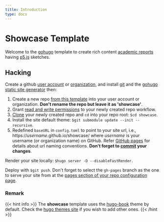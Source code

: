 ```yaml
---
title: Introduction
type: docs
---
```


# Showcase Template

Welcome to the [gohugo](https://gohugo.io/) template to create rich content [academic reports](https://www.wordy.com/writers-workshop/writing-an-academic-report/) having [p5.js](https://p5js.org/) sketches.

## Hacking

Create a github [user account](https://docs.github.com/en/get-started/signing-up-for-github/signing-up-for-a-new-github-account) or [organization](https://docs.github.com/en/organizations/collaborating-with-groups-in-organizations/creating-a-new-organization-from-scratch), and install [git](https://git-scm.com/) and the [gohugo](https://gohugo.io/) [static site generator](https://jamstack.org/generators/) then:

1. Create a new repo [from this template](https://docs.github.com/en/repositories/creating-and-managing-repositories/creating-a-repository-from-a-template#creating-a-repository-from-a-template) into your user account or organization. **Don't rename the repo but leave it as 'showcase'**.
2. Grant [read and write permissions](https://docs.github.com/en/repositories/managing-your-repositorys-settings-and-features/enabling-features-for-your-repository/managing-github-actions-settings-for-a-repository#configuring-the-default-github_token-permissions) to your newly created repo workflow.
3. [Clone](https://docs.github.com/en/repositories/creating-and-managing-repositories/cloning-a-repository) your newly created repo and `cd` into your repo root: `$cd showcase`.
4. Install the site default theme: `$git submodule update --init --recursive`.
5. Redefined `baseURL` in `config.toml` to point to your site url, i.e., https://*username*.github.io/showcase/ where *username* is your username (or organization name) on GitHub. Refer [GitHub pages](https://pages.github.com/) for details about url naming conventions. **Don't forget to [commit](https://github.com/git-guides/git-commit) your changes**.

Render your site locally: `$hugo server -D --disableFastRender`.

Deploy with `$git push`. Don't forget to select the `gh-pages` branch as the one to serve your site from at the [pages section of your repo configuration page](https://docs.github.com/en/pages/getting-started-with-github-pages/configuring-a-publishing-source-for-your-github-pages-site).

### Remark

{{< hint info >}}
The **showcase** template uses the [hugo-book](https://github.com/alex-shpak/hugo-book) theme by default. Check the [hugo themes site](https://themes.gohugo.io/) if you wish to add other ones.
{{< /hint >}}